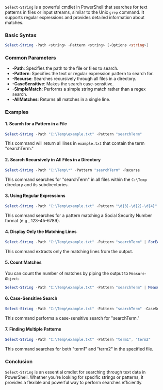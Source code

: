 `Select-String` is a powerful cmdlet in PowerShell that searches for text patterns in files or input streams, similar to the Unix `grep` command. It supports regular expressions and provides detailed information about matches.

### Basic Syntax
```powershell
Select-String -Path <string> -Pattern <string> [-Options <string>]
```

### Common Parameters

- **-Path**: Specifies the path to the file or files to search.
- **-Pattern**: Specifies the text or regular expression pattern to search for.
- **-Recurse**: Searches recursively through all files in a directory.
- **-CaseSensitive**: Makes the search case-sensitive.
- **-SimpleMatch**: Performs a simple string match rather than a regex search.
- **-AllMatches**: Returns all matches in a single line.

### Examples

#### 1. **Search for a Pattern in a File**
```powershell
Select-String -Path "C:\Temp\example.txt" -Pattern "searchTerm"
```
This command will return all lines in `example.txt` that contain the term "searchTerm."

#### 2. **Search Recursively in All Files in a Directory**
```powershell
Select-String -Path "C:\Temp\*" -Pattern "searchTerm" -Recurse
```
This command searches for "searchTerm" in all files within the `C:\Temp` directory and its subdirectories.

#### 3. **Using Regular Expressions**
```powershell
Select-String -Path "C:\Temp\example.txt" -Pattern "\d{3}-\d{2}-\d{4}"
```
This command searches for a pattern matching a Social Security Number format (e.g., 123-45-6789).

#### 4. **Display Only the Matching Lines**
```powershell
Select-String -Path "C:\Temp\example.txt" -Pattern "searchTerm" | ForEach-Object { $_.Line }
```
This command extracts only the matching lines from the output.

#### 5. **Count Matches**
You can count the number of matches by piping the output to `Measure-Object`:
```powershell
Select-String -Path "C:\Temp\example.txt" -Pattern "searchTerm" | Measure-Object | Select-Object -ExpandProperty Count
```

#### 6. **Case-Sensitive Search**
```powershell
Select-String -Path "C:\Temp\example.txt" -Pattern "searchTerm" -CaseSensitive
```
This command performs a case-sensitive search for "searchTerm."

#### 7. **Finding Multiple Patterns**
```powershell
Select-String -Path "C:\Temp\example.txt" -Pattern "term1", "term2"
```
This command searches for both "term1" and "term2" in the specified file.

### Conclusion

`Select-String` is an essential cmdlet for searching through text data in PowerShell. Whether you're looking for specific strings or patterns, it provides a flexible and powerful way to perform searches efficiently.
